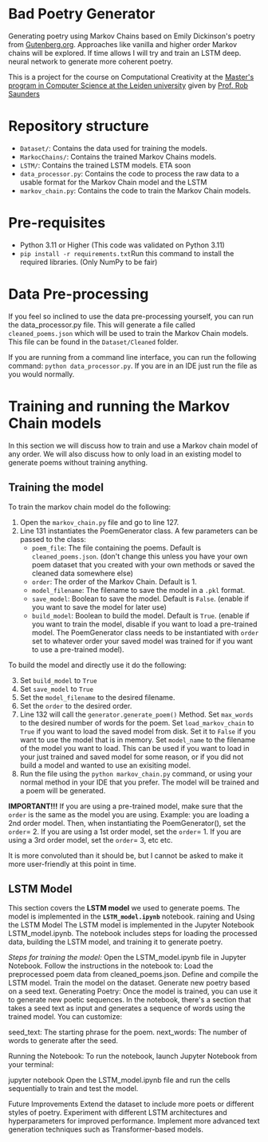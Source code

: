 # Bad Poetry Generator
Generating poetry using Markov Chains based on Emily Dickinson's poetry from [Gutenberg.org](https://www.gutenberg.org/files/12242/12242-h/12242-h.htm).
Approaches like vanilla and higher order Markov chains will be explored. If time allows I will try and train an LSTM deep.
neural network to generate more coherent poetry.

This is a project for the course on Computational Creativity at the [Master's program in Computer Science at the Leiden university](https://www.universiteitleiden.nl/en/education/study-programmes/master/computer-science) given by [Prof. Rob Saunders](https://www.universiteitleiden.nl/en/staffmembers/rob-saunders#tab-1)

# Repository structure
- `Dataset/`: Contains the data used for training the models.
- `MarkocChains/`: Contains the trained Markov Chains models.
- `LSTM/`: Contains the trained LSTM models. ETA soon
- `data_processor.py`: Contains the code to process the raw data to a usable format for the Markov Chain model and the LSTM
- `markov_chain.py`: Contains the code to train the Markov Chain models.

# Pre-requisites
- Python 3.11 or Higher (This code was validated on Python 3.11)
- ```pip install -r requirements.txt```Run this command to install the required libraries. (Only NumPy to be fair)

# Data Pre-processing
If you feel so inclined to use the data pre-processing yourself, you can run the data_processor.py file. 
This will generate a file called `cleaned_poems.json` which will be used to train the Markov Chain models. This file
can be found in the `Dataset/Cleaned` folder.

If you are running from a command line interface, you can run the following command:
```python data_processor.py```. If you are in an IDE just run the file as you would normally.


# Training and running the Markov Chain models
In this section we will discuss how to train and use a Markov chain model of any order. We will also discuss how to only
load in an existing model to generate poems without training anything.

## Training the model
To train the markov chain model do the following:
1. Open the `markov_chain.py` file and go to line 127.
2. Line 131 instantiates the PoemGenerator class. A few parameters can be passed to the class:
    - `poem_file`: The file containing the poems. Default is `cleaned_poems.json`. (don't change this unless you have 
   your own poem dataset that you created with your own methods or saved the cleaned data somewhere else)
    - `order`: The order of the Markov Chain. Default is 1.
    - `model_filename`: The filename to save the model in a `.pkl` format.
    - `save_model`: Boolean to save the model. Default is `False`. (enable if you want to save the model for later use)
    - `build_model`: Boolean to build the model. Default is `True`. (enable if you want to train the model, 
      disable if you want to load a pre-trained model. The PoemGenerator class needs to be instantiated with `order` set
   to whatever order your saved model was trained for if you want to use a pre-trained model).

To build the model and directly use it do the following:

3. Set `build_model` to `True`
4. Set `save_model` to `True`
5. Set the `model_filename` to the desired filename.
6. Set the `order` to the desired order.
7. Line 132 will call the `generator.generate_poem()` Method. Set `max_words` to the desired number of words for the poem. Set 
`load_markov_chain` to `True` if you want to load the saved model from disk. Set it to `False` if you want to use the 
model that is in memory. Set `model_name` to the filename of the model you want to load. This can be used if you want to
load in your just trained and saved model for some reason, or if you did not build a model and wanted to use an 
exisiting model.
8. Run the file using the ```python markov_chain.py``` command, or using your normal method in your IDE that you prefer. 
The model will be trained and a poem will be generated.

**IMPORTANT!!!** If you are using a pre-trained model, make sure that the `order` is the same as the model you are
using. Example: you are loading a 2nd order model. Then, when instantiating the PoemGenerator(), set the `order`= 2. If
you are using a 1st order model, set the `order`= 1. If you are using a 3rd order model, set the `order`= 3, etc etc.

It is more convoluted than it should be, but I cannot be asked to make it more user-friendly at this point in time.


## LSTM Model

This section covers the **LSTM model**  we used to generate poems. The model is implemented in the **`LSTM_model.ipynb`** notebook.
raining and Using the LSTM Model
The LSTM model is implemented in the Jupyter Notebook LSTM_model.ipynb. The notebook includes steps for loading the processed data, building the LSTM model, and training it to generate poetry.

*Steps for training the model:*
Open the LSTM_model.ipynb file in Jupyter Notebook.
Follow the instructions in the notebook to:
Load the preprocessed poem data from cleaned_poems.json.
Define and compile the LSTM model.
Train the model on the dataset.
Generate new poetry based on a seed text.
Generating Poetry:
Once the model is trained, you can use it to generate new poetic sequences. In the notebook, there's a section that takes a seed text as input and generates a sequence of words using the trained model. You can customize:

seed_text: The starting phrase for the poem.
next_words: The number of words to generate after the seed.


Running the Notebook:
To run the notebook, launch Jupyter Notebook from your terminal:

jupyter notebook
Open the LSTM_model.ipynb file and run the cells sequentially to train and test the model.

Future Improvements
Extend the dataset to include more poets or different styles of poetry.
Experiment with different LSTM architectures and hyperparameters for improved performance.
Implement more advanced text generation techniques such as Transformer-based models.

